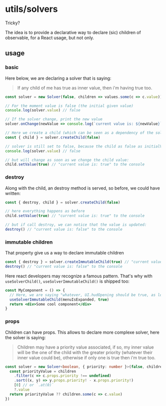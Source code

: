 # utils/solvers

Tricky?

The idea is to provide a declarative way to declare (sic) children of observable,
for a React usage, but not only.

## usage

### basic
Here below, we are declaring a solver that is saying:  
> If any child of me has true as inner value, then i'm having true too.
```js
const solver = new Solver(false, children => values.some(c => c.value))

// For the moment value is false (the initial given value)
console.log(solver.value) // false

// If the solver change, print the new value
solver.onChange(newValue => console.log(`current value is: ${newValue}`))

// Here we create a child (which can be seen as a dependency of the solver)
const { child } = solver.createChild(false)

// solver is still set to false, because the child as false as initialValue
console.log(solver.value) // false

// but will change as soon as we change the child value:
child.setValue(true) // "current value is: true" to the console
```

### destroy
Along with the child, an destroy method is served, so before, we could have written:
```js
const { destroy, child } = solver.createChild(false)

// here everything happens as before
child.setValue(true) // "current value is: true" to the console

// but if call destroy, we can notice that the value is updated:
destroy() // "current value is: false" to the console
```

### immutable children
That property give us a way to declare immutable children
```js
const { destroy } = solver.createImmutableChild(true) // "current value is: true" to the console
destroy() // "current value is: false" to the console
```
Here react developers may recognize a famous pattern. That's why with `useSolverChild()`, 
`useSolverImmutableChild()` is shipped too:
```jsx
const MyComponent = () => {
  // Here, we are saying "whatever, UI.hudOpening should be true, as long as <ProjectsSearch/> is mounted"
  useSolverImmutableChild(menuIsExpanded, true)
  return <div>Some cool component</div>
}
```



### props
Children can have props. This allows to declare more complexe solver, here the solver is saying:
> Children may have a priority value associated, if so, my inner value will be the
> one of the child with the greater priority (whatever their inner value could be), 
> otherwise if only one is true then i'm true too.
```ts
const solver = new Solver<boolean, { priority: number }>(false, children => {
  const priorityValue = children
    .filter(c => c.props.priority !== undefined)
    .sort((x, y) => y.props.priority! - x.props.priority!)
    [0] // or `.at(0)`
    ?.value
  return priorityValue ?? children.some(c => c.value)
})
```